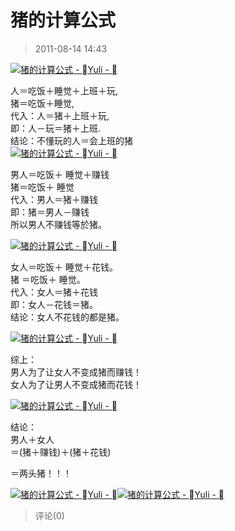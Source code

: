 # 猪的计算公式

> 2011-08-14 14:43

[![猪的计算公式 - Yuli - ](http://ddns.4a1801.life:5244/d/NAS/Qzone_wyf/Blogs/images/E94199C3.webp "猪的计算公式 - Yuli - ")](http://ddns.4a1801.life:5244/d/NAS/Qzone_wyf/Blogs/images/E94199C3.webp)

人＝吃饭＋睡觉＋上班＋玩,  
猪＝吃饭＋睡觉,  
代入：人＝猪＋上班＋玩,  
即：人－玩＝猪＋上班.  
结论：不懂玩的人＝会上班的猪  
[![猪的计算公式 - Yuli - ](http://ddns.4a1801.life:5244/d/NAS/Qzone_wyf/Blogs/images/BA953A91.webp "猪的计算公式 - Yuli - ")](http://ddns.4a1801.life:5244/d/NAS/Qzone_wyf/Blogs/images/BA953A91.webp)

男人＝吃饭＋ 睡觉＋赚钱  
猪＝吃饭＋ 睡觉  
代入：男人＝猪＋赚钱  
即：猪＝男人－赚钱  
所以男人不赚钱等於猪。

[![猪的计算公式 - Yuli - ](http://ddns.4a1801.life:5244/d/NAS/Qzone_wyf/Blogs/images/90F4108F.webp "猪的计算公式 - Yuli - ")](http://ddns.4a1801.life:5244/d/NAS/Qzone_wyf/Blogs/images/90F4108F.webp)

女人＝吃饭＋ 睡觉＋花钱。  
猪 ＝吃饭＋ 睡觉。  
代入：女人＝猪＋花钱  
即：女人－花钱＝猪。  
结论：女人不花钱的都是猪。

[![猪的计算公式 - Yuli - ](http://ddns.4a1801.life:5244/d/NAS/Qzone_wyf/Blogs/images/099327B2.webp "猪的计算公式 - Yuli - ")](http://ddns.4a1801.life:5244/d/NAS/Qzone_wyf/Blogs/images/099327B2.webp)

综上：  
男人为了让女人不变成猪而赚钱！  
女人为了让男人不变成猪而花钱！

[![猪的计算公式 - Yuli - ](http://ddns.4a1801.life:5244/d/NAS/Qzone_wyf/Blogs/images/A4FC9663.webp "猪的计算公式 - Yuli - ")](http://ddns.4a1801.life:5244/d/NAS/Qzone_wyf/Blogs/images/A4FC9663.webp)

结论：  
男人＋女人  
＝(猪＋赚钱)＋(猪＋花钱)

＝两头猪！！！

[![猪的计算公式 - Yuli - ](http://ddns.4a1801.life:5244/d/NAS/Qzone_wyf/Blogs/images/6E4BA2A2.webp "猪的计算公式 - Yuli - ")](http://ddns.4a1801.life:5244/d/NAS/Qzone_wyf/Blogs/images/6E4BA2A2.webp)[![猪的计算公式 - Yuli - ](http://ddns.4a1801.life:5244/d/NAS/Qzone_wyf/Blogs/images/AA08EE06.webp "猪的计算公式 - Yuli - ")](http://ddns.4a1801.life:5244/d/NAS/Qzone_wyf/Blogs/images/AA08EE06.webp)

> 评论(0)
